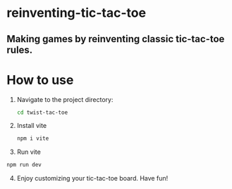 # reinventing-tic-tac-toe
## Making games by reinventing classic tic-tac-toe rules.

# How to use
1. Navigate to the project directory:
   ```bash
   cd twist-tac-toe
   ```
2. Install vite
   ```bash
   npm i vite
   ```
3. Run vite
  ```bash
  npm run dev
  ```
4. Enjoy customizing your tic-tac-toe board. Have fun!
